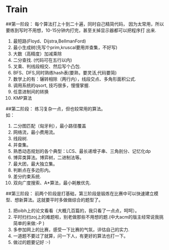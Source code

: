 # Train

##第一阶段：
每个算法打上十到二十遍，同时自己精简代码，
因为太常用，所以要练到写时不用想，10-15分钟内打完，甚至关掉显示器都可以把程序打
出来.  
1. 最短路(Floyd、Dijstra,BellmanFord)  
2. 最小生成树(先写个prim,kruscal要用并查集，不好写)   
3. 大数（高精度）加减乘除   
4. 二分查找. (代码可在五行以内)   
5. 叉乘、判线段相交、然后写个凸包.   
6. BFS、DFS,同时熟练hash表(要熟，要灵活,代码要简)   
7. 数学上的有：辗转相除（两行内），线段交点、多角形面积公式.   
8. 调用系统的qsort, 技巧很多，慢慢掌握.   
9. 任意进制间的转换
10. KMP算法


##第二阶段：
练习复杂一点，但也较常用的算法。   
如：     
1. 二分图匹配（匈牙利），最小路径覆盖   
2. 网络流，最小费用流。   
3. 线段树.   
4. 并查集。   
5. 熟悉动态规划的各个典型：LCS、最长递增子串、三角剖分、记忆化dp   
6. 博弈类算法。博弈树，二进制法等。   
7. 最大团，最大独立集。   
8. 判断点在多边形内。   
9. 差分约束系统.   
10. 双向广度搜索、A*算法，最小耗散优先.


##第三阶段：
前两个阶段是打基础，第三阶段是锻炼在比赛中可以快速建立模型、想新算法。这就要平时多做做综合的题型了。   
1. 把oibh上的论文看看（大概几百篇的，我只看了一点点，呵呵）。   
2. 平时扫扫zoj上的难题啦，别老做那些不用想的题.(中大acm的版主经常说我挑简单的来做:-P )   
3. 多参加网上的比赛，感受一下比赛的气氛，评估自己的实力.   
4. 一道题不要过了就算，问一下人，有更好的算法也打一下。   
5. 做过的题要记好 :-)
